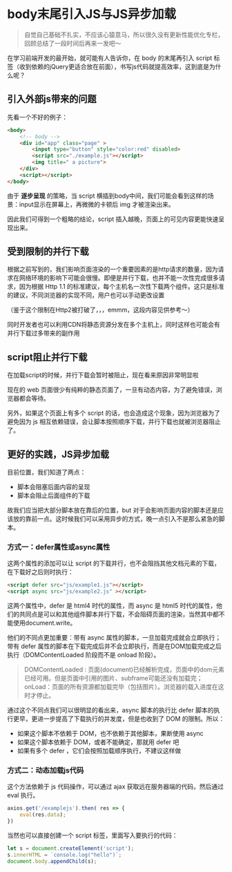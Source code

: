 # body末尾引入JS与JS异步加载

> 自觉自己基础不扎实，不应该心猿意马，所以很久没有更新性能优化专栏，回顾总结了一段时间后再来一发吧～

在学习前端开发的最开始，就可能有人告诉你，在 body 的末尾再引入 script 标签（收到依赖的jQuery更适合放在前面），书写js代码就提高效率，这到底是为什么呢？ 

## 引入外部js带来的问题
先看一个不好的例子：
```html
<body>
    <!-- body -->
    <div id="app" class="page" >
        <input type="button" style="color:red" disabled> 
        <script src="./example.js"></script>
        <img title=" a picture">
    </div>
    <script></script>
</body>
```

由于 **逐步呈现** 的策略，当 script 横插到body中间，我们可能会看到这样的场景：input显示在屏幕上，再微微的卡顿后 img 才被渲染出来。

因此我们可得到一个粗略的结论，script 插入越晚，页面上的可见内容更能快速呈现出来。

## 受到限制的并行下载
根据之前写到的，我们影响页面渲染的一个重要因素的是http请求的数量，因为请求在网络环境的影响下可能会很慢。即便是并行下载，也并不能一次性完成很多请求，因为根据 Http 1.1 的标准建议，每个主机名一次性下载两个组件。这只是标准的建议，不同浏览器的实现不同，用户也可以手动更改设置

（鉴于这个限制在Http2被打破了，，，emmm，这段内容见供参考～）

同时开发者也可以利用CDN将静态资源分发在多个主机上，同时这样也可能会有并行下载过多带来的副作用

## script阻止并行下载
在加载script的时候，并行下载会暂时被阻止，现在看来原因非常明显啦

现在的 web 页面很少有纯粹的静态页面了，一旦有动态内容，为了避免错误，浏览器都会等待。

另外，如果这个页面上有多个 script 的话，也会造成这个现象，因为浏览器为了避免因为 js 相互依赖错误，会让脚本按照顺序下载，并行下载也就被浏览器阻止了。

## 更好的实践，JS异步加载

目前位置，我们知道了两点：

- 脚本会阻塞后面内容的呈现
- 脚本会阻止后面组件的下载

故我们应当把大部分脚本放在靠后的位置，but 对于会影响页面内容的脚本还是应该放的靠前一点。这时候我们可以采用异步的方式，晚一点引入不是那么紧急的脚本。

### 方式一：defer属性或async属性
这两个属性的添加可以让 script 的下载并行，也不会阻挡其他文档元素的下载，在下载好之后则时执行：
```html
<script defer src="js/example1.js"></script>
<script async src="js/example2.js" ></script>
```
这两个属性中，defer 是 html4 时代的属性，而 async 是 html5 时代的属性，他们的共同点是可以和其他组件脚本并行下载，不会阻碍页面的渲染，当然其中都不能使用document.write。

他们的不同点更加重要：带有 async 属性的脚本，一旦加载完成就会立即执行；带有 defer 属性的脚本在下载完成后并不会立即执行，而是在DOM加载完成之后执行（DOMContentLoaded 阶段而不是 onload 阶段）。

> DOMContentLoaded : 页面(document)已经解析完成，页面中的dom元素已经可用。但是页面中引用的图片、subframe可能还没有加载完；onLoad：页面的所有资源都加载完毕（包括图片）。浏览器的载入进度在这时才停止。

通过这个不同点我们可以很明显的看出来，async 脚本的执行比 defer 脚本的执行更早，更进一步提高了下载执行的并发度，但是也收到了 DOM 的限制。所以：

- 如果这个脚本不依赖于 DOM，也不依赖于其他脚本，果断使用 async
- 如果这个脚本依赖于 DOM，或者不能确定，那就用 defer 吧
- 如果有多个 defer ，它们会按照加载顺序执行，不建议这样做

### 方式二：动态加载js代码
这个方法依赖于 js 代码操作，可以通过 ajax 获取远在服务器端的代码，然后通过 eval 执行。
```js
axios.get('/examplejs').then( res => {
    eval(res.data);
})
```
当然也可以直接创建一个 script 标签，里面写入要执行的代码：
```js
let s = document.createElement('script');
s.innerHTML = `console.log("hello")`;
document.body.appendChild(s);
```